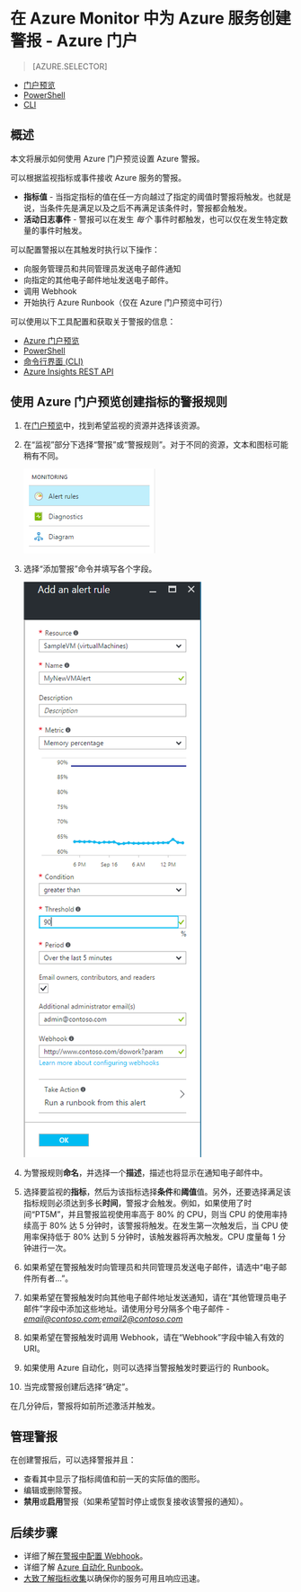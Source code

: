 <properties
	pageTitle="为 Azure 服务创建警报 - Azure 门户 | Azure"
	description="满足指定的条件时，触发电子邮件、通知、调用网站 URL (webhook) 或自动执行。"
	authors="rboucher"
	manager="carmonm"
	editor=""
	services="monitoring-and-diagnostics"
	documentationCenter="monitoring-and-diagnostics"/>

<tags
	ms.service="monitoring-and-diagnostics"
	ms.workload="na"
	ms.tgt_pltfrm="na"
	ms.devlang="na"
	ms.topic="article"
	ms.date="09/23/2016"
	wacn.date="03/03/2017"
	ms.author="robb"/>


# 在 Azure Monitor 中为 Azure 服务创建警报 - Azure 门户

> [AZURE.SELECTOR]
- [门户预览](/documentation/articles/insights-alerts-portal/)
- [PowerShell](/documentation/articles/insights-alerts-powershell/)
- [CLI](/documentation/articles/insights-alerts-command-line-interface/)

## 概述

本文将展示如何使用 Azure 门户预览设置 Azure 警报。

可以根据监视指标或事件接收 Azure 服务的警报。

- **指标值** - 当指定指标的值在任一方向越过了指定的阈值时警报将触发。也就是说，当条件先是满足以及之后不再满足该条件时，警报都会触发。
- **活动日志事件** - 警报可以在发生 *每个* 事件时都触发，也可以仅在发生特定数量的事件时触发。


可以配置警报以在其触发时执行以下操作：

- 向服务管理员和共同管理员发送电子邮件通知
- 向指定的其他电子邮件地址发送电子邮件。
- 调用 Webhook
- 开始执行 Azure Runbook（仅在 Azure 门户预览中可行）

可以使用以下工具配置和获取关于警报的信息：

- [Azure 门户预览](/documentation/articles/insights-alerts-portal/)
- [PowerShell](/documentation/articles/insights-alerts-powershell/)
- [命令行界面 (CLI)](/documentation/articles/insights-alerts-command-line-interface/)
- [Azure Insights REST API](https://msdn.microsoft.com/zh-cn/library/azure/dn931945.aspx)
 

## 使用 Azure 门户预览创建指标的警报规则

1. 在[门户预览](https://portal.azure.cn/)中，找到希望监视的资源并选择该资源。

2. 在“监视”部分下选择“警报”或“警报规则”。对于不同的资源，文本和图标可能稍有不同。

	![监视](./media/insights-alerts-portal/AlertRulesButton.png)  



3. 选择“添加警报”命令并填写各个字段。

	![添加警报](./media/insights-alerts-portal/AddAlertOnlyParamsPage.png)  


4. 为警报规则**命名**，并选择一个**描述**，描述也将显示在通知电子邮件中。
5. 选择要监视的**指标**，然后为该指标选择**条件**和**阈值**值。另外，还要选择满足该指标规则必须达到多长**时间**，警报才会触发。例如，如果使用了时间“PT5M”，并且警报监视使用率高于 80% 的 CPU，则当 CPU 的使用率持续高于 80% 达 5 分钟时，该警报将触发。在发生第一次触发后，当 CPU 使用率保持低于 80% 达到 5 分钟时，该触发器将再次触发。CPU 度量每 1 分钟进行一次。

6. 如果希望在警报触发时向管理员和共同管理员发送电子邮件，请选中“电子邮件所有者...”。

7. 如果希望在警报触发时向其他电子邮件地址发送通知，请在“其他管理员电子邮件”字段中添加这些地址。请使用分号分隔多个电子邮件 - *email@contoso.com;email2@contoso.com*

8. 如果希望在警报触发时调用 Webhook，请在“Webhook”字段中输入有效的 URI。

9. 如果使用 Azure 自动化，则可以选择当警报触发时要运行的 Runbook。

10. 当完成警报创建后选择“确定”。

在几分钟后，警报将如前所述激活并触发。

## 管理警报

在创建警报后，可以选择警报并且：

- 查看其中显示了指标阈值和前一天的实际值的图形。
- 编辑或删除警报。
- **禁用**或**启用**警报（如果希望暂时停止或恢复接收该警报的通知）。



## 后续步骤

* 详细了解[在警报中配置 Webhook](/documentation/articles/insights-webhooks-alerts/)。
* 详细了解 [Azure 自动化 Runbook](/documentation/articles/automation-starting-a-runbook/)。
* [大致了解指标收集](/documentation/articles/insights-how-to-customize-monitoring/)以确保你的服务可用且响应迅速。

<!---HONumber=Mooncake_0227_2017-->
<!--Update_Description:update wording -->